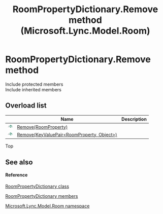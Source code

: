 ﻿---
title: RoomPropertyDictionary.Remove method  (Microsoft.Lync.Model.Room)
TOCTitle: 'Remove method '
ms:assetid: Overload:Microsoft.Lync.Model.Room.RoomPropertyDictionary.Remove_DI_3_UC_OCS14MrefLyncWPF
ms:mtpsurl: https://msdn.microsoft.com/en-us/library/microsoft.lync.model.room.roompropertydictionary.remove_di_3_uc_ocs14mreflyncwpf(v=office.15)
ms:contentKeyID: 48590540
ms.date: 07/28/2014
mtps_version: v=office.15
f1_keywords:
- Microsoft.Lync.Model.Room.RoomPropertyDictionary.Remove
dev_langs:
- CSharp
- JScript
- VB
- other
---

# RoomPropertyDictionary.Remove method

Include protected members  
Include inherited members  

## Overload list

<table>
<thead>
<tr class="header">
<th> </th>
<th>Name</th>
<th>Description</th>
</tr>
</thead>
<tbody>
<tr class="odd">
<td><img src="images/Hh347903.pubmethod(Office.15).gif" title="Public method" alt="Public method" /></td>
<td><a href="roompropertydictionary-remove-method-roomproperty-microsoft-lync-model-room_2.md">Remove(RoomProperty)</a></td>
<td></td>
</tr>
<tr class="even">
<td><img src="images/Hh347903.pubmethod(Office.15).gif" title="Public method" alt="Public method" /></td>
<td><a href="roompropertydictionary-remove-method-keyvaluepair-roomproperty-object-microsoft-lync-model-room_2.md">Remove(KeyValuePair&lt;RoomProperty, Object&gt;)</a></td>
<td></td>
</tr>
</tbody>
</table>


Top

## See also

#### Reference

[RoomPropertyDictionary class](roompropertydictionary-class-microsoft-lync-model-room_2.md)

[RoomPropertyDictionary members](roompropertydictionary-members-microsoft-lync-model-room_2.md)

[Microsoft.Lync.Model.Room namespace](microsoft-lync-model-room-namespace_2.md)

